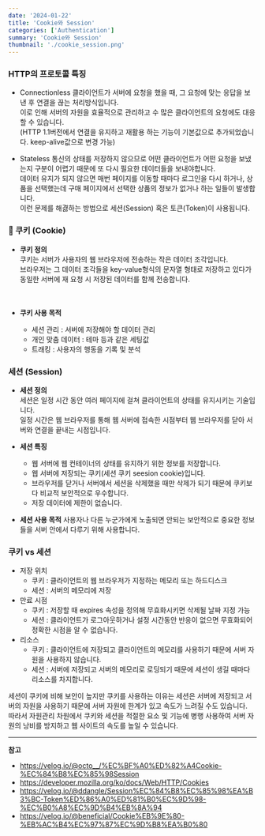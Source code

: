 ```yaml
---
date: '2024-01-22'
title: 'Cookie와 Session'
categories: ['Authentication']
summary: 'Cookie와 Session'
thumbnail: './cookie_session.png'
---
```


### HTTP의 프로토콜 특징

- Connectionless
  클라이언트가 서버에 요청을 했을 때, 그 요청에 맞는 응답을 보낸 후 연결을 끊는 처리방식입니다. </br>
  이로 인해 서버의 자원을 효율적으로 관리하고 수 많은 클라이언트의 요청에도 대응할 수 있습니다. </br>
  (HTTP 1.1버전에서 연결을 유지하고 재활용 하는 기능이 기본값으로 추가되었습니다. keep-alive값으로 변경 가능)

- Stateless
  통신의 상태를 저장하지 않으므로 어떤 클라이언트가 어떤 요청을 보냈는지 구분이 어렵기 때문에 또 다시 필요한 데이터들을 보내야합니다. </br>
  데이터 유지가 되지 않으면 매번 페이지를 이동할 때마다 로그인을 다시 하거나, 상품을 선택했는데 구매 페이지에서 선택한 상품의 정보가 없거나 하는 일들이 발생합니다. </br>
  이런 문제를 해겷하는 방법으로 세션(Session) 혹은 토큰(Token)이 사용됩니다.

### 🍪 쿠키 (Cookie)

- **쿠키 정의**</br>
  쿠키는 서버가 사용자의 웹 브라우저에 전송하는 작은 데이터 조각입니다. </br>
  브라우저는 그 데이터 조각들을 key-value형식의 문자열 형태로 저장하고 있다가 동일한 서버에 재 요청 시 저장된 데이터를 함께 전송합니다. </br></br></br>

- **쿠키 사용 목적**

  - 세션 관리 : 서버에 저장해야 할 데이터 관리
  - 개인 맞춤 데이터 : 테마 등과 같은 세팅값
  - 트래킹 : 사용자의 행동을 기록 및 분석

### 세션 (Session)

- **세션 정의**</br>
  세션은 일정 시간 동안 여러 페이지에 걸쳐 클라이언트의 상태를 유지시키는 기술입니다. </br>
  일정 시간은 웹 브라우저를 통해 웹 서버에 접속한 시점부터 웹 브라우저를 닫아 서버와 연결을 끝내는 시점입니다. </br>

- **세션 특징**

  - 웹 서버에 웹 컨테이너의 상태를 유지하기 위한 정보를 저장합니다.
  - 웹 서버에 저장되는 쿠키(세션 쿠키 seesion cookie)입니다.
  - 브라우저를 닫거나 서버에서 세션을 삭제했을 때만 삭제가 되기 때문에 쿠키보다 비교적 보안적으로 우수합니다.
  - 저장 데이터에 제한이 없습니다.

- **세션 사용 목적**
  사용자나 다른 누군가에게 노출되면 안되는 보안적으로 중요한 정보들을 서버 안에서 다루기 위해 사용합니다.

### 쿠키 vs 세션

- 저장 위치
  - 쿠키 : 클라이언트의 웹 브라우저가 지정하는 메모리 또는 하드디스크
  - 세션 : 서버의 메모리에 저장
- 만료 시점
  - 쿠키 : 저장할 때 expires 속성을 정의해 무효화시키면 삭제될 날짜 지정 가능
  - 세션 : 클라이언트가 로그아웃하거나 설정 시간동안 반응이 없으면 무효화되어 정확한 시점을 알 수 없습니다.
- 리소스
  - 쿠키 : 클라이언트에 저장되고 클라이언트의 메모리를 사용하기 때문에 서버 자원을 사용하지 않습니다.
  - 세션 : 서버에 저장되고 서버의 메모리로 로딩되기 때문에 세션이 생길 때마다 리소스를 차지합니다. </br>

세션이 쿠키에 비해 보안이 높지만 쿠키를 사용하는 이유는 세션은 서버에 저장되고 서버의 자원을 사용하기 때문에 서버 자원에 한계가 있고 속도가 느려질 수도 있습니다. </br>
따라서 자원관리 차원에서 쿠키와 세션을 적절한 요소 및 기능에 병행 사용하여 서버 자원의 낭비를 방지하고 웹 사이트의 속도를 높일 수 있습니다.

---

**참고**

- https://velog.io/@octo__/%EC%BF%A0%ED%82%A4Cookie-%EC%84%B8%EC%85%98Session
- https://developer.mozilla.org/ko/docs/Web/HTTP/Cookies
- https://velog.io/@ddangle/Session%EC%84%B8%EC%85%98%EA%B3%BC-Token%ED%86%A0%ED%81%B0%EC%9D%98-%EC%B0%A8%EC%9D%B4%EB%8A%94
- https://velog.io/@beneficial/Cookie%EB%9E%80-%EB%AC%B4%EC%97%87%EC%9D%B8%EA%B0%80
